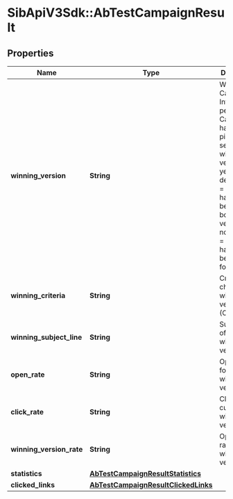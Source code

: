 # SibApiV3Sdk::AbTestCampaignResult

## Properties
Name | Type | Description | Notes
------------ | ------------- | ------------- | -------------
**winning_version** | **String** | Winning Campaign Info. pending &#x3D; Campaign has been picked for sending and winning version is yet to be decided, tie &#x3D; A tie happened between both the versions, notAvailable &#x3D; Campaign has not yet been picked for sending. | [optional] 
**winning_criteria** | **String** | Criteria choosen for winning version (Open/Click) | [optional] 
**winning_subject_line** | **String** | Subject Line of current winning version | [optional] 
**open_rate** | **String** | Open rate for current winning version | [optional] 
**click_rate** | **String** | Click rate for current winning version | [optional] 
**winning_version_rate** | **String** | Open/Click rate for the winner version | [optional] 
**statistics** | [**AbTestCampaignResultStatistics**](AbTestCampaignResultStatistics.md) |  | [optional] 
**clicked_links** | [**AbTestCampaignResultClickedLinks**](AbTestCampaignResultClickedLinks.md) |  | [optional] 


